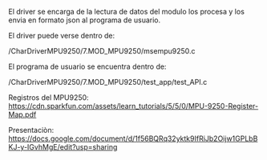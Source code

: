 El driver se encarga de la lectura de datos del modulo los procesa y los envia en formato json al programa de usuario.

El driver puede verse dentro de:

/CharDriverMPU9250/7.MOD_MPU9250/msempu9250.c

El programa de usuario se encuentra dentro de:

/CharDriverMPU9250/7.MOD_MPU9250/test_app/test_API.c


Registros del MPU9250:
https://cdn.sparkfun.com/assets/learn_tutorials/5/5/0/MPU-9250-Register-Map.pdf

Presentaciòn:
https://docs.google.com/document/d/1f56BQRq32yktk9IfRiJb2Oijw1GPLbBKJ-y-IGvhMgE/edit?usp=sharing

